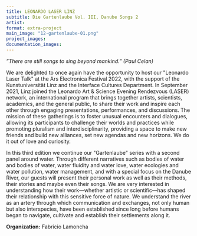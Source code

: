 ```yaml
---
title: LEONARDO LASER LINZ
subtitle: Die Gartenlaube Vol. III, Danube Songs 2
artist: 
format: extra-project
main_image: "12-gartenlaube-01.png"
project_images:
documentation_images:
---
```


*”There are still songs to sing beyond mankind.” (Paul Celan)*
 
We are delighted to once again have the opportunity to host our "Leonardo Laser Talk" at the Ars Electronica Festival 2022, with the support of the Kunstuniversität Linz and the Interface Cultures Department. In September 2021, Linz joined the Leonardo Art & Science Evening Rendezvous (LASER) network, an international program that brings together artists, scientists, academics, and the general public, to share their work and inspire each other through engaging presentations, performances, and discussions. The mission of these gatherings is to foster unusual encounters and dialogues, allowing its participants to challenge their worlds and practices while promoting pluralism and interdisciplinarity, providing a space to make new friends and build new alliances, set new agendas and new horizons. We do it out of love and curiosity.
 
In this third edition we continue our "Gartenlaube" series with a second panel around water. Through different narratives such as bodies of water and bodies of water, water fluidity and water love, water ecologies and water pollution, water management, and with a special focus on the Danube River, our guests will present their personal work as well as their methods, their stories and maybe even their songs. We are very interested in understanding how their work—whether artistic or scientific—has shaped their relationship with this sensitive force of nature. We understand the river as an artery through which communication and exchanges, not only human but also interspecies, have been established since long before humans began to navigate, cultivate and establish their settlements along it.

**Organization:** Fabricio Lamoncha
